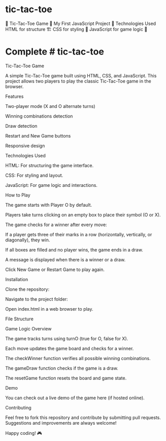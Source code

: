 # tic-tac-toe
📌 Tic-Tac-Toe Game 🚀 My First JavaScript Project 📁 Technologies Used HTML for structure 🏗️ CSS for styling 🎨 JavaScript for game logic 🧠 

<h1>Complete # tic-tac-toe </h1>
Tic-Tac-Toe Game

A simple Tic-Tac-Toe game built using HTML, CSS, and JavaScript. This project allows two players to play the classic Tic-Tac-Toe game in the browser.

Features

Two-player mode (X and O alternate turns)

Winning combinations detection

Draw detection

Restart and New Game buttons

Responsive design

Technologies Used

HTML: For structuring the game interface.

CSS: For styling and layout.

JavaScript: For game logic and interactions.

How to Play

The game starts with Player O by default.

Players take turns clicking on an empty box to place their symbol (O or X).

The game checks for a winner after every move:

If a player gets three of their marks in a row (horizontally, vertically, or diagonally), they win.

If all boxes are filled and no player wins, the game ends in a draw.

A message is displayed when there is a winner or a draw.

Click New Game or Restart Game to play again.

Installation

Clone the repository:

Navigate to the project folder:

Open index.html in a web browser to play.

File Structure

Game Logic Overview

The game tracks turns using turnO (true for O, false for X).

Each move updates the game board and checks for a winner.

The checkWinner function verifies all possible winning combinations.

The gameDraw function checks if the game is a draw.

The resetGame function resets the board and game state.

Demo

You can check out a live demo of the game here (if hosted online).

Contributing

Feel free to fork this repository and contribute by submitting pull requests. Suggestions and improvements are always welcome!

Happy coding! 🎮


